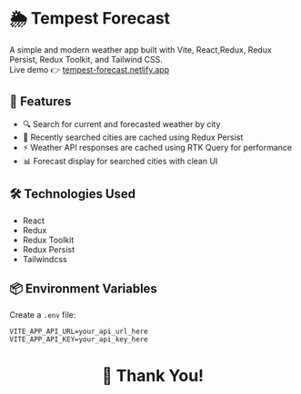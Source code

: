 # 🌦️ Tempest Forecast

A simple and modern weather app built with Vite, React,Redux, Redux Persist, Redux Toolkit, and Tailwind CSS.  
Live demo 👉 [tempest-forecast.netlify.app](https://tempest-forecast.netlify.app)

## 🚀 Features

- 🔍 Search for current and forecasted weather by city
- 📌 Recently searched cities are cached using Redux Persist
- ⚡ Weather API responses are cached using RTK Query for performance
- 📊 Forecast display for searched cities with clean UI

## 🛠️ Technologies Used

- React
- Redux
- Redux Toolkit
- Redux Persist
- Tailwindcss

## 📦 Environment Variables

Create a `.env` file:

```env
VITE_APP_API_URL=your_api_url_here
VITE_APP_API_KEY=your_api_key_here
```

<h1 align='center'> 🙏 Thank You! </h1>

